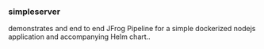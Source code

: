 ### simpleserver

demonstrates and end to end JFrog Pipeline for a simple dockerized nodejs application and accompanying Helm chart..

